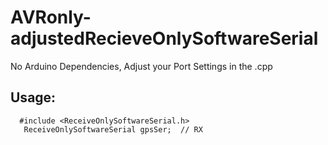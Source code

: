 # AVRonly-adjustedRecieveOnlySoftwareSerial
 No Arduino Dependencies,
 Adjust your Port Settings in the .cpp
 
## Usage:
```
  #include <ReceiveOnlySoftwareSerial.h>
   ReceiveOnlySoftwareSerial gpsSer;  // RX 
   ```
